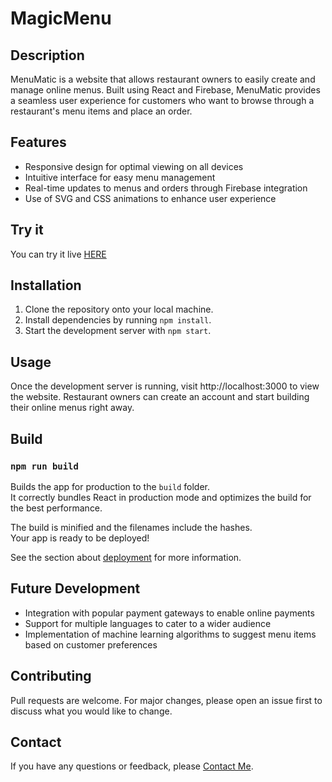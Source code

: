 # MagicMenu

## Description
MenuMatic is a website that allows restaurant owners to easily create and manage online menus. Built using React and Firebase, MenuMatic provides a seamless user experience for customers who want to browse through a restaurant's menu items and place an order.

## Features
* Responsive design for optimal viewing on all devices
* Intuitive interface for easy menu management
* Real-time updates to menus and orders through Firebase integration
* Use of SVG and CSS animations to enhance user experience

## Try it
You can try it live [HERE](https://magicmenu-ed3ef.web.app/)

## Installation
1. Clone the repository onto your local machine.
2. Install dependencies by running `npm install`.
3. Start the development server with `npm start`.

## Usage
Once the development server is running, visit http://localhost:3000 to view the website. Restaurant owners can create an account and start building their online menus right away.

## Build
### `npm run build`

Builds the app for production to the `build` folder.\
It correctly bundles React in production mode and optimizes the build for the best performance.

The build is minified and the filenames include the hashes.\
Your app is ready to be deployed!

See the section about [deployment](https://facebook.github.io/create-react-app/docs/deployment) for more information.

## Future Development
* Integration with popular payment gateways to enable online payments
* Support for multiple languages to cater to a wider audience
* Implementation of machine learning algorithms to suggest menu items based on customer preferences

## Contributing
Pull requests are welcome. For major changes, please open an issue first to discuss what you would like to change.

## Contact
If you have any questions or feedback, please [Contact Me](https://magicmenu-ed3ef.web.app/contact).
